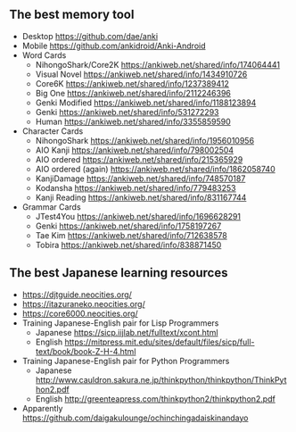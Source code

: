 ## The best memory tool
- Desktop https://github.com/dae/anki
- Mobile https://github.com/ankidroid/Anki-Android
- Word Cards
  - NihongoShark/Core2K https://ankiweb.net/shared/info/174064441
  - Visual Novel https://ankiweb.net/shared/info/1434910726
  - Core6K https://ankiweb.net/shared/info/1237389412
  - Big One https://ankiweb.net/shared/info/2112246396
  - Genki Modified https://ankiweb.net/shared/info/1188123894
  - Genki https://ankiweb.net/shared/info/531272293
  - Human https://ankiweb.net/shared/info/3355859590
- Character Cards
  - NihongoShark https://ankiweb.net/shared/info/1956010956
  - AIO Kanji https://ankiweb.net/shared/info/798002504
  - AIO ordered https://ankiweb.net/shared/info/215365929
  - AIO ordered (again) https://ankiweb.net/shared/info/1862058740
  - KanjiDamage https://ankiweb.net/shared/info/748570187
  - Kodansha https://ankiweb.net/shared/info/779483253
  - Kanji Reading https://ankiweb.net/shared/info/831167744
- Grammar Cards
  - JTest4You https://ankiweb.net/shared/info/1696628291
  - Genki https://ankiweb.net/shared/info/1758197267
  - Tae Kim https://ankiweb.net/shared/info/712638578
  - Tobira  https://ankiweb.net/shared/info/838871450

## The best Japanese learning resources
- https://djtguide.neocities.org/
- https://itazuraneko.neocities.org/
- https://core6000.neocities.org/
- Training Japanese-English pair for Lisp Programmers
  - Japanese https://sicp.iijlab.net/fulltext/xcont.html
  - English https://mitpress.mit.edu/sites/default/files/sicp/full-text/book/book-Z-H-4.html
- Training Japanese-English pair for Python Programmers
  - Japanese http://www.cauldron.sakura.ne.jp/thinkpython/thinkpython/ThinkPython2.pdf
  - English http://greenteapress.com/thinkpython2/thinkpython2.pdf
- Apparently https://github.com/daigakulounge/ochinchingadaiskinandayo
